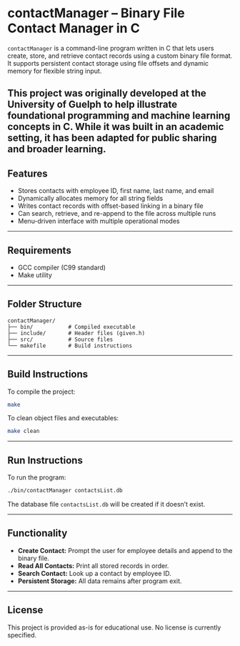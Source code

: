 
# contactManager – Binary File Contact Manager in C

`contactManager` is a command-line program written in C that lets users create, store, and retrieve contact records using a custom binary file format. It supports persistent contact storage using file offsets and dynamic memory for flexible string input.

This project was originally developed at the University of Guelph to help illustrate foundational programming and machine learning concepts in C. While it was built in an academic setting, it has been adapted for public sharing and broader learning.
---

## Features

- Stores contacts with employee ID, first name, last name, and email
- Dynamically allocates memory for all string fields
- Writes contact records with offset-based linking in a binary file
- Can search, retrieve, and re-append to the file across multiple runs
- Menu-driven interface with multiple operational modes

---

## Requirements

- GCC compiler (C99 standard)
- Make utility

---

## Folder Structure

```
contactManager/
├── bin/           # Compiled executable
├── include/       # Header files (given.h)
├── src/           # Source files
└── makefile       # Build instructions
```

---

## Build Instructions

To compile the project:

```bash
make
```

To clean object files and executables:

```bash
make clean
```

---

## Run Instructions

To run the program:

```bash
./bin/contactManager contactsList.db
```

The database file `contactsList.db` will be created if it doesn’t exist.

---

## Functionality

- **Create Contact:** Prompt the user for employee details and append to the binary file.
- **Read All Contacts:** Print all stored records in order.
- **Search Contact:** Look up a contact by employee ID.
- **Persistent Storage:** All data remains after program exit.

---

## License

This project is provided as-is for educational use. No license is currently specified.
